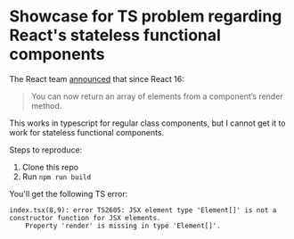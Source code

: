 # Showcase for TS problem regarding React's stateless functional components

The React team [announced](https://reactjs.org/blog/2017/09/26/react-v16.0.html) that since React 16:

> You can now return an array of elements from a component’s render method.

This works in typescript for regular class components, but I cannot get it to work for stateless functional components.

Steps to reproduce:
1. Clone this repo
2. Run `npm run build`

You'll get the following TS error:

```
index.tsx(8,9): error TS2605: JSX element type 'Element[]' is not a constructor function for JSX elements.
	Property 'render' is missing in type 'Element[]'.
```
